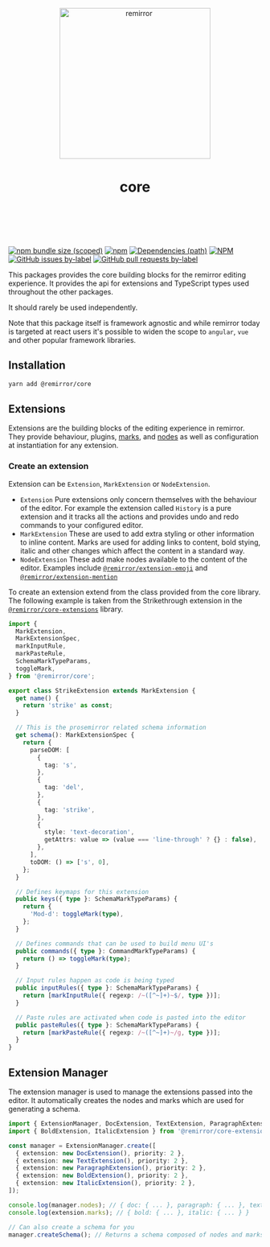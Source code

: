 <div align="center">
	<br />
	<div align="center">
		<img width="300" src="https://cdn.jsdelivr.net/gh/ifiokjr/remirror/support/assets/logo-icon.svg" alt="remirror" />
    <h1 align="center">core</h1>
	</div>
    <br />
    <br />
    <br />
    <br />
</div>

[![npm bundle size (scoped)](https://img.shields.io/bundlephobia/minzip/@remirror/core.svg?style=for-the-badge)](https://bundlephobia.com/result?p=@remirror/core) [![npm](https://img.shields.io/npm/dm/@remirror/core.svg?style=for-the-badge&logo=npm)](https://www.npmjs.com/package/@remirror/core) [![Dependencies (path)](https://img.shields.io/david/ifiokjr/remirror.svg?logo=npm&path=@remirror%2Fcore&style=for-the-badge)](https://github.com/ifiokjr/remirror/blob/master/@remirror/core/package.json) [![NPM](https://img.shields.io/npm/l/@remirror/core.svg?style=for-the-badge)](https://github.com/ifiokjr/remirror/blob/master/LICENSE) [![GitHub issues by-label](https://img.shields.io/github/issues/ifiokjr/remirror/@remirror/core.svg?label=Open%20Issues&logo=github&style=for-the-badge)](https://github.com/ifiokjr/remirror/issues?utf8=%E2%9C%93&q=is%3Aissue+is%3Aopen+sort%3Aupdated-desc+label%3A%40remirror%2Fcore) [![GitHub pull requests by-label](https://img.shields.io/github/issues-pr/ifiokjr/remirror/@remirror/core.svg?label=Open%20Pull%20Requests&logo=github&style=for-the-badge)](https://github.com/ifiokjr/remirror/pulls?utf8=%E2%9C%93&q=is%3Apr+is%3Aopen+sort%3Aupdated-desc+label%3A%40remirror%2Fcore)

This packages provides the core building blocks for the remirror editing experience. It provides the api for extensions and TypeScript types used throughout the other packages.

It should rarely be used independently.

Note that this package itself is framework agnostic and while remirror today is targeted at react users it's possible to widen the scope to `angular`, `vue` and other popular framework libraries.

## Installation

```bash
yarn add @remirror/core
```

## Extensions

Extensions are the building blocks of the editing experience in remirror. They provide behaviour, plugins, [marks](https://prosemirror.net/docs/guide/#schema.marks), and [nodes](https://prosemirror.net/docs/guide/#schema.node_types) as well as configuration at instantiation for any extension.

### Create an extension

Extension can be `Extension`, `MarkExtension` or `NodeExtension`.

- `Extension` Pure extensions only concern themselves with the behaviour of the editor. For example the extension called `History` is a pure extension and it tracks all the actions and provides undo and redo commands to your configured editor.
- `MarkExtension` These are used to add extra styling or other information to inline content. Marks are used for adding links to content, bold stying, italic and other changes which affect the content in a standard way.
- `NodeExtension` These add make nodes available to the content of the editor. Examples include [`@remirror/extension-emoji`](../extension-emoji) and [`@remirror/extension-mention`](../extension-mention)

To create an extension extend from the class provided from the core library. The following example is taken from the Strikethrough extension in the [`@remirror/core-extensions`](../core-extensions) library.

```ts
import {
  MarkExtension,
  MarkExtensionSpec,
  markInputRule,
  markPasteRule,
  SchemaMarkTypeParams,
  toggleMark,
} from '@remirror/core';

export class StrikeExtension extends MarkExtension {
  get name() {
    return 'strike' as const;
  }

  // This is the prosemirror related schema information
  get schema(): MarkExtensionSpec {
    return {
      parseDOM: [
        {
          tag: 's',
        },
        {
          tag: 'del',
        },
        {
          tag: 'strike',
        },
        {
          style: 'text-decoration',
          getAttrs: value => (value === 'line-through' ? {} : false),
        },
      ],
      toDOM: () => ['s', 0],
    };
  }

  // Defines keymaps for this extension
  public keys({ type }: SchemaMarkTypeParams) {
    return {
      'Mod-d': toggleMark(type),
    };
  }

  // Defines commands that can be used to build menu UI's
  public commands({ type }: CommandMarkTypeParams) {
    return () => toggleMark(type);
  }

  // Input rules happen as code is being typed
  public inputRules({ type }: SchemaMarkTypeParams) {
    return [markInputRule({ regexp: /~([^~]+)~$/, type })];
  }

  // Paste rules are activated when code is pasted into the editor
  public pasteRules({ type }: SchemaMarkTypeParams) {
    return [markPasteRule({ regexp: /~([^~]+)~/g, type })];
  }
}
```

## Extension Manager

The extension manager is used to manage the extensions passed into the editor. It automatically creates the nodes and marks which are used for generating a schema.

```ts
import { ExtensionManager, DocExtension, TextExtension, ParagraphExtension } from '@remirror/core';
import { BoldExtension, ItalicExtension } from '@remirror/core-extensions';

const manager = ExtensionManager.create([
  { extension: new DocExtension(), priority: 2 },
  { extension: new TextExtension(), priority: 2 },
  { extension: new ParagraphExtension(), priority: 2 },
  { extension: new BoldExtension(), priority: 2 },
  { extension: new ItalicExtension(), priority: 2 },
]);

console.log(manager.nodes); // { doc: { ... }, paragraph: { ... }, text: { ... } }
console.log(extension.marks); // { bold: { ... }, italic: { ... } }

// Can also create a schema for you
manager.createSchema(); // Returns a schema composed of nodes and marks in the extensions provided
```
